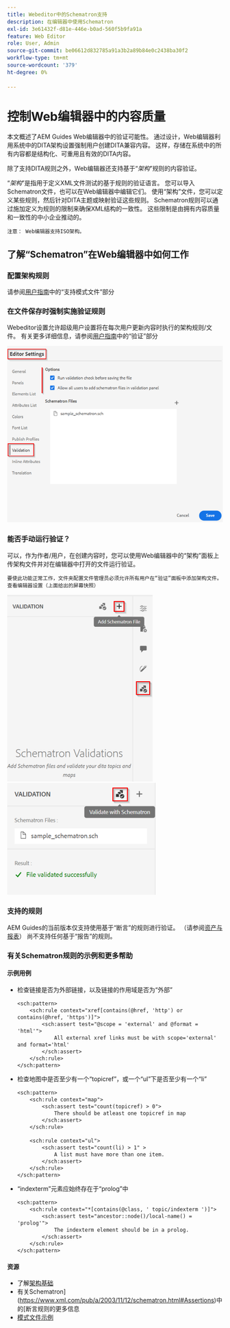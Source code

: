 ```yaml
---
title: Webeditor中的Schematron支持
description: 在编辑器中使用Schematron
exl-id: 3e61432f-d81e-446e-b0ad-560f5b9fa91a
feature: Web Editor
role: User, Admin
source-git-commit: be06612d832785a91a3b2a89b84e0c2438ba30f2
workflow-type: tm+mt
source-wordcount: '379'
ht-degree: 0%

---
```


# 控制Web编辑器中的内容质量

本文概述了AEM Guides Web编辑器中的验证可能性。
通过设计，Web编辑器利用系统中的DITA架构设置强制用户创建DITA兼容内容。 这样，存储在系统中的所有内容都是结构化、可重用且有效的DITA内容。

除了支持DITA规则之外，Web编辑器还支持基于“*架构*”规则的内容验证。

“*架构*”是指用于定义XML文件测试的基于规则的验证语言。 您可以导入Schematron文件，也可以在Web编辑器中编辑它们。 使用“架构”文件，您可以定义某些规则，然后针对DITA主题或映射验证这些规则。 Schematron规则可以通过施加定义为规则的限制来确保XML结构的一致性。 这些限制是由拥有内容质量和一致性的中小企业推动的。

    注意： Web编辑器支持ISO架构。


## 了解“Schematron”在Web编辑器中如何工作

### 配置架构规则

请参阅[用户指南](https://helpx.adobe.com/content/dam/help/en/xml-documentation-solution/4-2/Adobe-Experience-Manager-Guides_UUID_User-Guide_EN.pdf#page=148)中的“支持模式文件”部分


### 在文件保存时强制实施验证规则

Webeditor设置允许超级用户设置将在每次用户更新内容时执行的架构规则/文件。 有关更多详细信息，请参阅[用户指南](https://helpx.adobe.com/content/dam/help/en/xml-documentation-solution/4-2/Adobe-Experience-Manager-Guides_UUID_User-Guide_EN.pdf#page=58)中的“验证”部分

![从Web编辑器设置设置设置规则](../../../assets/authoring/schematron-editorsettings-validation-tab.png)


### 能否手动运行验证？

可以，作为作者/用户，在创建内容时，您可以使用Web编辑器中的“架构”面板上传架构文件并对在编辑器中打开的文件运行验证。

    要使此功能正常工作，文件夹配置文件管理员必须允许所有用户在“验证”面板中添加架构文件。 查看编辑器设置（上面给出的屏幕快照）

![选择架构文件](../../../assets/authoring/schematron-rightpanel-validation-addsch.png)
![运行验证](../../../assets/authoring/schematron-rightpanel-validation-runsch.png)


### 支持的规则

AEM Guides的当前版本仅支持使用基于“断言”的规则进行验证。 （请参阅[资产与报表](https://schematron.com/document/205.html)）
尚不支持任何基于“报告”的规则。


### 有关Schematron规则的示例和更多帮助

#### 示例用例

- 检查链接是否为外部链接，以及链接的作用域是否为“外部”

  ```
  <sch:pattern>
      <sch:rule context="xref[contains(@href, 'http') or contains(@href, 'https')]">
          <sch:assert test="@scope = 'external' and @format = 'html'">
              All external xref links must be with scope='external' and format='html'
          </sch:assert>
      </sch:rule>
  </sch:pattern>
  ```

- 检查地图中是否至少有一个“topicref”，或一个“ul”下是否至少有一个“li”

  ```
  <sch:pattern>
      <sch:rule context="map">
          <sch:assert test="count(topicref) > 0">
              There should be atleast one topicref in map
          </sch:assert>
      </sch:rule>
  
      <sch:rule context="ul">
          <sch:assert test="count(li) > 1" >
              A list must have more than one item.
          </sch:assert>
      </sch:rule>
  </sch:pattern>
  ```

- “indexterm”元素应始终存在于“prolog”中

  ```
  <sch:pattern>
      <sch:rule context="*[contains(@class, ' topic/indexterm ')]">
          <sch:assert test="ancestor::node()/local-name() = 'prolog'">
              The indexterm element should be in a prolog.
          </sch:assert>
      </sch:rule>
  </sch:pattern>
  ```

#### 资源

- 了解[架构基础](https://da2022.xatapult.com/#what-is-schematron)
- 有关Schematron](https://www.xml.com/pub/a/2003/11/12/schematron.html#Assertions)中的[断言规则的更多信息
- [模式文件示例](../../../assets/authoring/sample_schematron.sch)
